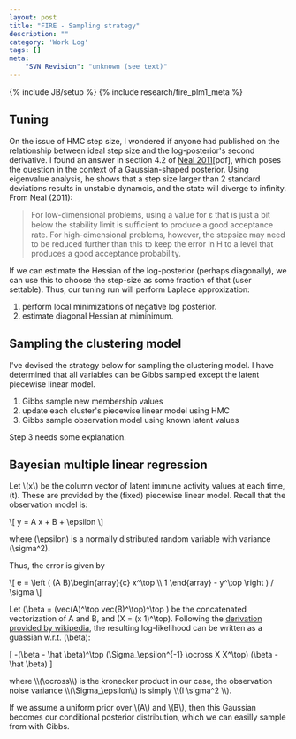 ```yaml
---
layout: post
title: "FIRE - Sampling strategy"
description: ""
category: 'Work Log'
tags: []
meta: 
    "SVN Revision": "unknown (see text)"
---
```

{% include JB/setup %}
{% include research/fire_plm1_meta %}

Tuning
--------

On the issue of HMC step size, I wondered if anyone had published on the relationship between ideal step size and the log-posterior's second derivative.  I found an answer in section 4.2 of [Neal 2011](http://arxiv.org/pdf/1206.1901.pdf)[pdf], which poses the question in the context of a Gaussian-shaped posterior.  Using eigenvalue analysis, he shows that a step size larger than 2 standard deviations results in unstable dynamcis, and the state will diverge to infinity.  From Neal (2011):

> For low-dimensional problems, using a value for ε that is just a bit below the stability limit
> is suﬃcient to produce a good acceptance rate. For high-dimensional problems, however,
> the stepsize may need to be reduced further than this to keep the error in H to a level that
> produces a good acceptance probability.

If we can estimate the Hessian of the log-posterior (perhaps diagonally), we can use this to choose the step-size as some fraction of that (user settable).  Thus, our tuning run will perform Laplace approxization:

1. perform local minimizations of negative log posterior. 
2. estimate diagonal Hessian at miminimum.


Sampling the clustering model
----------------------------

I've devised the strategy below for sampling the clustering model.  I have determined that all variables can be Gibbs sampled except the latent piecewise linear model.

1. Gibbs sample new membership values
2. update each cluster's piecewise linear model using HMC
3. Gibbs sample observation model using known latent values 

Step 3 needs some explanation.

Bayesian multiple linear regression
-----------------------------------

Let \\(x\\) be the column vector of latent immune activity values at each time, \(t\).  These are provided by the (fixed) piecewise linear model.  Recall that the observation model is:
    
<div>
\[
    y = A x + B + \epsilon
\]

<br />

where \(\epsilon\) is a normally distributed random variable with variance \(\sigma^2\).
</div>


Thus, the error is given by

<div>
\[
    e = \left ( (A B)\begin{array}{c} x^\top \\ 1 \end{array} - y^\top \right ) / \sigma
\]

<br />

Let \(\beta = (vec(A)^\top vec(B)^\top)^\top \) be the concatenated vectorization of A and B,  and \(X = (x 1)^\top\).  Following the [derivation provided by wikipedia](http://en.wikipedia.org/wiki/Bayesian_multivariate_linear_regression), the resulting log-likelihood can be written as a guassian w.r.t. \(\beta\):

\[
    -(\beta - \hat \beta)^\top (\Sigma_\epsilon^{-1} \ocross X X^\top) (\beta - \hat \beta)
\]
</div>
where \\(\ocross\\) is the kronecker product in our case, the observation noise variance \\(\Sigma_\epsilon\\) is simply \\(I \sigma^2 \\).

If we assume a uniform prior over \\(A\\) and \\(B\\), then this Gaussian becomes our conditional posterior distribution, which we can easilly sample from with Gibbs.

